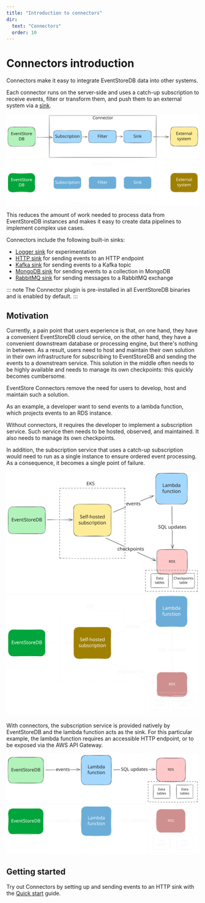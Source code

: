 ```yaml
---
title: "Introduction to connectors"
dir:
  text: "Connectors"
  order: 10
---
```


# Connectors introduction

Connectors make it easy to integrate EventStoreDB data into other systems.

Each connector runs on the server-side and uses a catch-up subscription to receive events, filter or transform them, and push them to an external system via a [sink](https://en.wikipedia.org/wiki/Sink_(computing)).

![Connectors anatomy](./images/connector-anatomy.svg#light)
![Connectors anatomy](./images/connector-anatomy-dark.svg#dark)

This reduces the amount of work needed to process data from EventStoreDB instances and makes it easy to create data pipelines to implement complex use cases.

Connectors include the following built-in sinks:

- [Logger sink](./sinks/logger.md) for experimentation
- [HTTP sink](./sinks/http.md) for sending events to an HTTP endpoint
- [Kafka sink](./sinks/kafka.md) for sending events to a Kafka topic
- [MongoDB sink](./sinks/mongo.md) for sending events to a collection in MongoDB
- [RabbitMQ sink](./sinks/rabbitmq.md) for sending messages to a RabbitMQ exchange

::: note
The Connector plugin is pre-installed in all EventStoreDB binaries and is enabled by default.
:::

## Motivation

Currently, a pain point that users experience is that, on one hand, they have a convenient EventStoreDB cloud service, on the other hand, they have a convenient downstream database or processing engine, but there's nothing in between.
As a result, users need to host and maintain their own solution in their own infrastructure for subscribing to EventStoreDB and sending the events to a downstream service.
This solution in the middle often needs to be highly available and needs to manage its own checkpoints: this quickly becomes cumbersome.

EventStore Connectors remove the need for users to develop, host and maintain such a solution.

As an example, a developer want to send events to a lambda function, which projects events to an RDS instance.

Without connectors, it requires the developer to implement a subscription service. Such service then needs to be hosted, observed, and maintained. It also needs to manage its own checkpoints.

In addition, the subscription service that uses a catch-up subscription would need to run as a single instance to ensure ordered event processing. As a consequence, it becomes a single point of failure.

![Example with EKS and Lambda](./images/example-lambda-eks.svg#light)
![Example with EKS and Lambda](./images/example-lambda-eks-dark.svg#dark)

With connectors, the subscription service is provided natively by EventStoreDB and the lambda function acts as the sink. For this particular example, the lambda function requires an accessible HTTP endpoint, or to be exposed via the AWS API Gateway.


![Example with Connector and Lambda](./images/example-lambda-connector.svg#light)
![Example with Connector and Lambda](./images/example-lambda-connector-dark.svg#dark)

## Getting started

Try out Connectors by setting up and sending events to an HTTP sink with the [Quick start](./quickstart.md) guide.